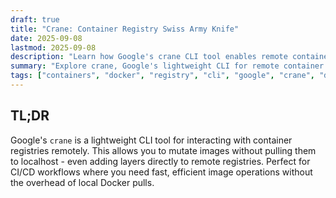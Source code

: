 ```yaml
---
draft: true
title: "Crane: Container Registry Swiss Army Knife"
date: 2025-09-08
lastmod: 2025-09-08
description: "Learn how Google's crane CLI tool enables remote container image manipulation without Docker, including copying images between registries and adding layers directly to remote repositories."
summary: "Explore crane, Google's lightweight CLI for remote container registry operations. Manipulate images, copy between registries, and add layers without local Docker pulls."
tags: ["containers", "docker", "registry", "cli", "google", "crane", "devops"]
---
```


## TL;DR

Google's `crane` is a lightweight CLI tool for interacting with container registries remotely. This allows you to mutate images without pulling them to localhost - even adding layers directly to remote registries. Perfect for CI/CD workflows where you need fast, efficient image operations without the overhead of local Docker pulls.
